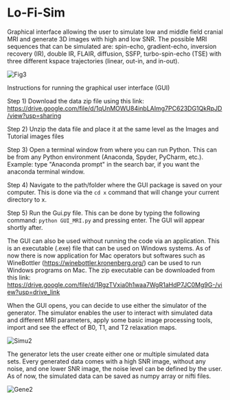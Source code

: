 # Lo-Fi-Sim
Graphical interface allowing the user to simulate low and middle field cranial MRI and generate 3D images with high and low SNR. The possible MRI sequences that can be simulated are: spin-echo, gradient-echo, inversion recovery (IR), double IR, FLAIR, diffusion, SSFP, turbo-spin-echo (TSE) with three different kspace trajectories (linear, out-in, and in-out).

![Fig3](https://github.com/user-attachments/assets/dae549cc-143c-4ec0-b6d8-2681906db8a3)


Instructions for running the graphical user interface (GUI)

Step 1)
Download the data zip file using this link: https://drive.google.com/file/d/1qUnMOWU84inbLAImg7PC623DG1QkRpJD/view?usp=sharing

Step 2) 
Unzip the data file and place it at the same level as the Images and Tutorial images files

Step 3)
Open a terminal window from where you can run Python. 
This can be from any Python environment (Anaconda, Spyder, PyCharm, etc.).
Example: type "Anaconda prompt" in the search bar, if you want the anaconda terminal window.

Step 4)
Navigate to the path/folder where the GUI package is saved on your computer.
This is done via the ``cd x`` command that will change your current directory to x.

Step 5)
Run the Gui.py file.
This can be done by typing the following command:
``python GUI_MRI.py``
and pressing enter. The GUI will appear shortly after.

The GUI can also be used without running the code via an application. This is an executable (.exe) file that can be used on Windows systems. As of now there is now application for Mac operators but softwares such as WineBottler (https://winebottler.kronenberg.org/) can be used to run Windows programs on Mac. The zip executable can be downloaded from this link: https://drive.google.com/file/d/1RgzTVxia0h1waa7WgR1aHdP7JC0Mg9G-/view?usp=drive_link

When the GUI opens, you can decide to use either the simulator of the generator. The simulator enables the user to interact with simulated data and different MRI parameters, apply some basic image processing tools, import and see the effect of B0, T1, and T2 relaxation maps.

![Simu2](https://github.com/user-attachments/assets/db86f72b-a90c-49cc-a3a6-07db8dabe1c0)

The generator lets the user create either one or multiple simulated data sets. Every generated data comes with a high SNR image, without any noise, and one lower SNR image, the noise level can be defined by the user. As of now, the simulated data can be saved as numpy array or nifti files.

![Gene2](https://github.com/user-attachments/assets/53ab8259-0130-424b-8e71-3bebeaf34882)
